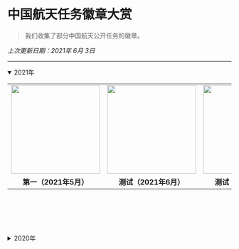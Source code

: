 # 中国航天任务徽章大赏

> 我们收集了部分中国航天公开任务的徽章。

*上次更新日期：2021年 6月 3日*


---



<details open> <! 这个模块是默认已经展示的可关闭模块 ––> 
<summary>2021年</summary>  <! 这是可关闭模块对外展示的语句 ––> 
<table border="0" width=1000px align="center" style="margin-bottom: 100px;">
<! 第一行徽章开始 ––> 
  <tr>
    <td align="center" width=200px><! 第一列徽章开始 ––> 
    <img align="center" width=200px  src="resources/repo-cover-large.gif" />
    </td>
    <td align="center" width=200px><! 第二列徽章开始 ––> 
    <img align="center" width=200px  src="resources/repo-cover-racing.gif" />
    </td>
    <td align="center" width=200px><! 第三列徽章开始 ––> 
    <img align="center" width=200px  src="resources/repo-cover-racing.gif" />
    </td>
  </tr>
  <tr>
    <td align="center"><! 第一列徽章注释 ––> 
    <b>第一（2021年5月）</b>
    </td>
    <td align="center"><! 第二列徽章注释 ––> 
    <b>测试（2021年6月）</b>
    </td>
    <td align="center"><! 第三列徽章注释 ––> 
    <b>测试（2021年5月）</b>
    </td>
  </tr>
<! 第一行徽章结束 ––> 
</table>
</details>


<details> <! 这个模块是默认关闭的可关闭模块 ––> 
<summary>2020年</summary>  <! 这是可关闭模块对外展示的语句 ––> 
<table border="0" width=1000px align="center" style="margin-bottom: 100px;">
<! 第一行徽章开始 ––> 
  <tr>
    <td align="center" width=200px><! 第一列徽章开始 ––> 
    <img align="center" width=200px  src="resources/repo-cover-large.gif" />
    </td>
    <td align="center" width=200px><! 第二列徽章开始 ––> 
    <img align="center" width=200px  src="resources/repo-cover-racing.gif" />
    </td>
    <td align="center" width=200px><! 第三列徽章开始 ––> 
    <img align="center" width=200px  src="resources/repo-cover-racing.gif" />
    </td>
  </tr>
  <tr>
    <td align="center"><! 第一列徽章注释 ––> 
    <b>第一（2021年5月）</b>
    </td>
    <td align="center"><! 第二列徽章注释 ––> 
    <b>测试（2021年6月）</b>
    </td>
    <td align="center"><! 第三列徽章注释 ––> 
    <b>测试（2021年5月）</b>
    </td>
  </tr>
<! 第一行徽章结束 ––> 
</table>
</details>